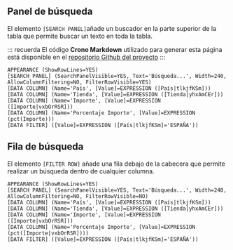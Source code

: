 ﻿---
Position: 2
Title: Búsqueda
---


## Panel de búsqueda

El elemento `[SEARCH PANEL]`añade un buscador en la parte superior de la tabla que permite buscar un texto en toda la tabla.


::: recuerda
El código <strong>Crono Markdown</strong> utilizado para generar esta página está disponible en
el [repositorio Github del proyecto](https://github.com/bifacil/pad.crono.net/blob/master/markdown/tables/search.md)
:::



``` data
APPEARANCE (ShowRowLines=YES)
[SEARCH PANEL] (SearchPanelVisible=YES, Text='Búsqueda...', Width=240, AllowColumnFiltering=NO, FilterRowVisible=YES)
[DATA COLUMN] (Name='País', [Value]=EXPRESSION ([País|tlkjfKSm]))
[DATA COLUMN] (Name='Tienda', [Value]=EXPRESSION ([Tienda|yhxAmCEr]))
[DATA COLUMN] (Name='Importe', [Value]=EXPRESSION ([Importe|vxbOrRSR]))
[DATA COLUMN] (Name='Porcentaje Importe', [Value]=EXPRESSION (pct(Importe)))
[DATA FILTER] ([Value]=EXPRESSION ([País|tlkjfKSm]='ESPAÑA'))
```



## Fila de búsqueda

El elemento `[FILTER ROW]` añade una fila debajo de la cabecera que permite realizar un búsqueda dentro de cualquier columna.


``` data
APPEARANCE (ShowRowLines=YES)
[SEARCH PANEL] (SearchPanelVisible=YES, Text='Búsqueda...', Width=240, AllowColumnFiltering=NO, FilterRowVisible=NO)
[DATA COLUMN] (Name='País', [Value]=EXPRESSION ([País|tlkjfKSm]))
[DATA COLUMN] (Name='Tienda', [Value]=EXPRESSION ([Tienda|yhxAmCEr]))
[DATA COLUMN] (Name='Importe', [Value]=EXPRESSION ([Importe|vxbOrRSR]))
[DATA COLUMN] (Name='Porcentaje Importe', [Value]=EXPRESSION (pct([Importe|vxbOrRSR])))
[DATA FILTER] ([Value]=EXPRESSION ([País|tlkjfKSm]='ESPAÑA'))
```
